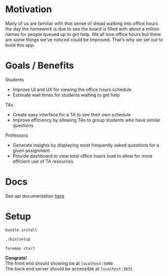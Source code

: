 # Motivation

Many of us are familiar with that sense of dread walking into office hours the day the homework is due to see the board is filled with about a million names for people queued up to get help. We all love office hours but there are some things we’ve noticed could be improved. That’s why we set out to build this app. 

# Goals / Benefits

Students
* Improve UI and UX for viewing the office hours schedule 
* Estimate wait times for students waiting to get help

TAs
* Create easy interface for a TA to see their own schedule  
* Improve efficiency by allowing TAs to group students who have similar questions 

Professors
* Generate insights by displaying most frequently asked questions for a given assignment 
* Provide dashboard to view total office hours load to allow for more efficient use of TA resources   

# Docs

See api documentation [here](https://documenter.getpostman.com/view/7402671/SVfWKk2E?version=latest)  

# Setup
``` bash
bundle install
```
``` bash
./bin/setup
```
``` bash
foreman start  
```

**Congrats!**  
The front end should showing be at `localhost:5000`  
The back end server should be accessible at `localhost:3035`  

